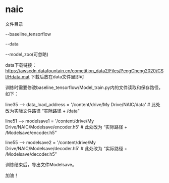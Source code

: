 # naic
文件目录

  --baseline_tensorflow

  --data

  --model_zoo(可忽略)

data下载链接：https://awscdn.datafountain.cn/cometition_data2/Files/PengCheng2020/CSI/Hdata.mat
下载后放在data文件里即可

训练时需要修改baseline_tensorflow/Model_train.py内的文件读取和保存路径，如下：


line35 --> data_load_address = '/content/drive/My Drive/NAIC/data'  # 此处改为实际文件路径 “实际路径 + /data"

line51 --> modelsave1 = '/content/drive/My Drive/NAIC/Modelsave/encoder.h5'  # 此处改为 “实际路径 + /Modelsave/encoder.h5”

line55 --> modelsave2 = '/content/drive/My Drive/NAIC/Modelsave/decoder.h5'  # 此处改为 “实际路径 + /Modelsave/decoder.h5”

训练结束后，导出文件Modelsave。

加油！

